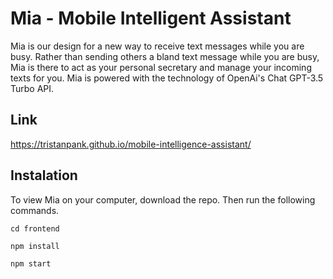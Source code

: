 # Mia - Mobile Intelligent Assistant
Mia is our design for a new way to receive text messages while you are busy. Rather than sending others a bland text message while you are busy, Mia is there to act as your personal secretary and manage your incoming texts for you. Mia is powered with the technology of OpenAi's Chat GPT-3.5 Turbo API. 
## Link
https://tristanpank.github.io/mobile-intelligence-assistant/
## Instalation
To view Mia on your computer, download the repo. Then run the following commands.
```shell
cd frontend
```
```shell
npm install
```
```shell
npm start
```
